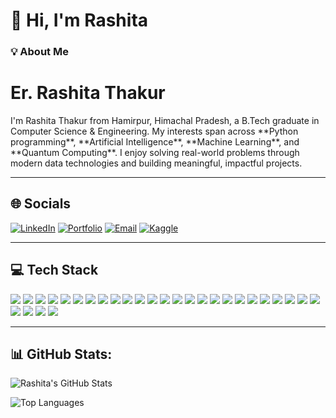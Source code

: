 # 👋 Hi, I'm Rashita 

### 💡 About Me
<h1> Er. Rashita Thakur</h1>
I'm Rashita Thakur from Hamirpur, Himachal Pradesh, a B.Tech graduate in Computer Science & Engineering.  
My interests span across **Python programming**, **Artificial Intelligence**, **Machine Learning**, and **Quantum Computing**.  
I enjoy solving real-world problems through modern data technologies and building meaningful, impactful projects.

---

## 🌐 Socials

[![LinkedIn](https://img.shields.io/badge/LinkedIn-blue?logo=linkedin&logoColor=white&style=for-the-badge)](https://www.linkedin.com/in/rashita-thakur-9a8638271/)
[![Portfolio](https://img.shields.io/badge/Portfolio-000000?logo=vercel&logoColor=white&style=for-the-badge)](https://rashitaportfolio.lovable.app/)
[![Email](https://img.shields.io/badge/Gmail-red?logo=gmail&logoColor=white&style=for-the-badge)](mailto:thakurrashita@gmail.com)
[![Kaggle](https://img.shields.io/badge/Kaggle-20BEFF?logo=kaggle&logoColor=white&style=for-the-badge)](https://www.kaggle.com/missideal20)

---

## 💻 Tech Stack

<p align="left">
  <!-- Programming -->
  <img src="https://img.shields.io/badge/Python-3776AB?logo=python&logoColor=white&style=for-the-badge"/>
  <img src="https://img.shields.io/badge/Java-007396?logo=java&logoColor=white&style=for-the-badge"/>
  <img src="https://img.shields.io/badge/HTML5-E34F26?logo=html5&logoColor=white&style=for-the-badge"/>
  <img src="https://img.shields.io/badge/CSS3-1572B6?logo=css3&logoColor=white&style=for-the-badge"/>

  <img src="https://img.shields.io/badge/Flask-black?logo=flask&logoColor=white&style=for-the-badge"/>

  <!-- AI / ML / DL -->
  <img src="https://img.shields.io/badge/Artificial%20Intelligence-191970?style=for-the-badge&logo=openai&logoColor=white"/>
  <img src="https://img.shields.io/badge/Machine%20Learning-00C853?style=for-the-badge&logo=amazonaws&logoColor=white"/>
  <img src="https://img.shields.io/badge/Deep%20Learning-FF4081?style=for-the-badge&logo=deepin&logoColor=white"/>
  <img src="https://img.shields.io/badge/TensorFlow-FF6F00?logo=tensorflow&logoColor=white&style=for-the-badge"/>
  <img src="https://img.shields.io/badge/Keras-D00000?logo=keras&logoColor=white&style=for-the-badge"/>
  <img src="https://img.shields.io/badge/PyTorch-EE4C2C?logo=pytorch&logoColor=white&style=for-the-badge"/>
  <img src="https://img.shields.io/badge/sklearn-F7931E?logo=scikit-learn&logoColor=white&style=for-the-badge"/>
  <img src="https://img.shields.io/badge/Matplotlib-11557C?logo=matplotlib&logoColor=white&style=for-the-badge"/>

  <!-- Data Tools -->
  <img src="https://img.shields.io/badge/Anaconda-44A833?logo=anaconda&logoColor=white&style=for-the-badge"/>
  <img src="https://img.shields.io/badge/MySQL-4479A1?logo=mysql&logoColor=white&style=for-the-badge"/>
  <img src="https://img.shields.io/badge/Pandas-150458?logo=pandas&logoColor=white&style=for-the-badge"/>
  <img src="https://img.shields.io/badge/NumPy-013243?logo=numpy&logoColor=white&style=for-the-badge"/>

  <!-- Quantum & Cyber -->
  <img src="https://img.shields.io/badge/Qiskit-6929c4?logo=qiskit&logoColor=white&style=for-the-badge"/>
  <img src="https://img.shields.io/badge/PennyLane-FF4785?style=for-the-badge&logo=pennylane&logoColor=white"/>
  <img src="https://img.shields.io/badge/IBM%20Quantum%20Simulator-blue?style=for-the-badge&logo=ibm&logoColor=white"/>
  <img src="https://img.shields.io/badge/Quantum%20Computing-black?logo=quantconnect&logoColor=white&style=for-the-badge"/>
  <img src="https://img.shields.io/badge/Cybersecurity-red?logo=kaspersky&logoColor=white&style=for-the-badge"/>
  <img src="https://img.shields.io/badge/Big%20Data-blueviolet?logo=apache&logoColor=white&style=for-the-badge"/>
  <img src="https://img.shields.io/badge/Data%20Science-grey?logo=googleanalytics&logoColor=white&style=for-the-badge"/>

  <!-- Tools -->
  <img src="https://img.shields.io/badge/Canva-00C4CC?logo=canva&logoColor=white&style=for-the-badge"/>
  <img src="https://img.shields.io/badge/VS%20Code-007ACC?logo=visualstudiocode&logoColor=white&style=for-the-badge"/>
  <img src="https://img.shields.io/badge/Jupyter-F37626?logo=jupyter&logoColor=white&style=for-the-badge"/>
  <img src="https://img.shields.io/badge/Google%20Colab-F9AB00?logo=googlecolab&logoColor=black&style=for-the-badge"/>
  <img src="https://img.shields.io/badge/Streamlit-FF4B4B?logo=streamlit&logoColor=white&style=for-the-badge"/>
</p>

---

## 📊 GitHub Stats:

![Rashita's GitHub Stats](https://github-readme-stats.vercel.app/api?username=Rashitakur&show_icons=true&theme=tokyonight&count_private=true)

![Top Languages](https://github-readme-stats.vercel.app/api/top-langs/?username=Rashitakur&layout=compact&theme=tokyonight)
